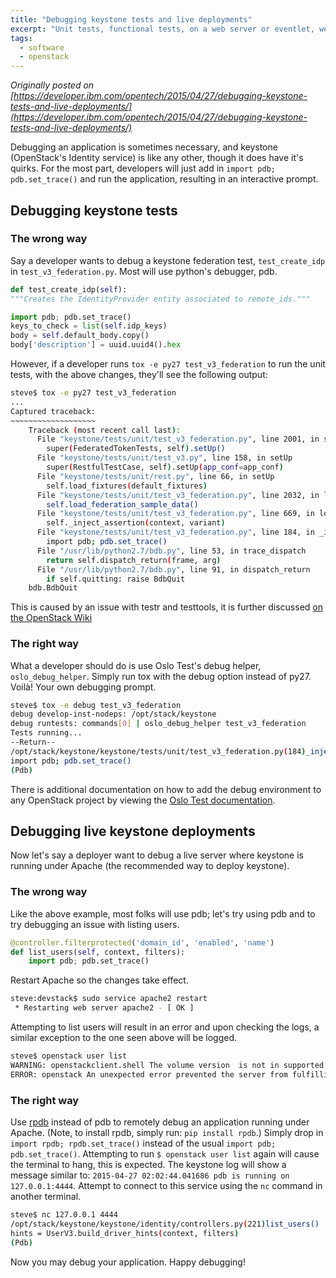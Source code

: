 ```yaml
---
title: "Debugging keystone tests and live deployments"
excerpt: "Unit tests, functional tests, on a web server or eventlet, we've got you covered"
tags:
  - software
  - openstack
---
```


_Originally posted on [https://developer.ibm.com/opentech/2015/04/27/debugging-keystone-tests-and-live-deployments/](https://developer.ibm.com/opentech/2015/04/27/debugging-keystone-tests-and-live-deployments/)_

Debugging an application is sometimes necessary, and keystone (OpenStack's Identity service) is like any other, though it does have it's quirks. For the most part, developers will just add in `import pdb; pdb.set_trace()` and run the application, resulting in an interactive prompt.

## Debugging keystone tests

### The wrong way

Say a developer wants to debug a keystone federation test, `test_create_idp` in `test_v3_federation.py`. Most will use python's debugger, pdb.

```python
def test_create_idp(self):
"""Creates the IdentityProvider entity associated to remote_ids."""

import pdb; pdb.set_trace()
keys_to_check = list(self.idp_keys)
body = self.default_body.copy()
body['description'] = uuid.uuid4().hex
```

However, if a developer runs `tox -e py27 test_v3_federation` to run the unit tests, with the above changes, they'll see the following output:

```bash
steve$ tox -e py27 test_v3_federation
...
Captured traceback:
~~~~~~~~~~~~~~~~~~~
    Traceback (most recent call last):
      File "keystone/tests/unit/test_v3_federation.py", line 2001, in setUp
        super(FederatedTokenTests, self).setUp()
      File "keystone/tests/unit/test_v3.py", line 158, in setUp
        super(RestfulTestCase, self).setUp(app_conf=app_conf)
      File "keystone/tests/unit/rest.py", line 66, in setUp
        self.load_fixtures(default_fixtures)
      File "keystone/tests/unit/test_v3_federation.py", line 2032, in load_fixtures
        self.load_federation_sample_data()
      File "keystone/tests/unit/test_v3_federation.py", line 669, in load_federation_sample_data
        self._inject_assertion(context, variant)
      File "keystone/tests/unit/test_v3_federation.py", line 184, in _inject_assertion
        import pdb; pdb.set_trace()
      File "/usr/lib/python2.7/bdb.py", line 53, in trace_dispatch
        return self.dispatch_return(frame, arg)
      File "/usr/lib/python2.7/bdb.py", line 91, in dispatch_return
        if self.quitting: raise BdbQuit
    bdb.BdbQuit
```

This is caused by an issue with testr and testtools, it is further discussed [on the OpenStack Wiki](https://wiki.openstack.org/wiki/Testr#Debugging_.28pdb.29_Tests)

### The right way

What a developer should do is use Oslo Test's debug helper, `oslo_debug_helper`. Simply run tox with the debug option instead of py27. Voilà! Your own debugging prompt.

```bash
steve$ tox -e debug test_v3_federation
debug develop-inst-nodeps: /opt/stack/keystone
debug runtests: commands[0] | oslo_debug_helper test_v3_federation
Tests running...
--Return--
/opt/stack/keystone/keystone/tests/unit/test_v3_federation.py(184)_inject_assertion();None
import pdb; pdb.set_trace()
(Pdb)
```

There is additional documentation on how to add the debug environment to any OpenStack project by viewing the [Oslo Test documentation](http://docs.openstack.org/developer/oslotest/features.html#debugging-with-oslo-debug-helper).

## Debugging live keystone deployments

Now let's say a deployer want to debug a live server where keystone is running under Apache (the recommended way to deploy keystone).

### The wrong way

Like the above example, most folks will use pdb; let's try using pdb and to try debugging an issue with listing users.

```python
@controller.filterprotected('domain_id', 'enabled', 'name')
def list_users(self, context, filters):
    import pdb; pdb.set_trace()
```

Restart Apache so the changes take effect.

```bash
steve:devstack$ sudo service apache2 restart
 * Restarting web server apache2 - [ OK ]
```

Attempting to list users will result in an error and upon checking the logs, a similar exception to the one seen above will be logged.

```bash
steve$ openstack user list
WARNING: openstackclient.shell The volume version  is not in supported versions
ERROR: openstack An unexpected error prevented the server from fulfilling your request:  (Disable debug mode to suppress these details.) (HTTP 500) (Request-ID: req-7795e720-0196-4201-8a0a-44a136f4449e)
```

### The right way

Use [rpdb](https://pypi.python.org/pypi/rpdb/) instead of pdb to remotely debug an application running under Apache. (Note, to install rpdb, simply run: `pip install rpdb`.) Simply drop in `import rpdb; rpdb.set_trace()` instead of the usual `import pdb; pdb.set_trace()`. Attempting to run `$ openstack user list` again will cause the terminal to hang, this is expected. The keystone log will show a message similar to: `2015-04-27 02:02:44.041686 pdb is running on 127.0.0.1:4444`. Attempt to connect to this service using the `nc` command in another terminal.

```bash
steve$ nc 127.0.0.1 4444
/opt/stack/keystone/keystone/identity/controllers.py(221)list_users()
hints = UserV3.build_driver_hints(context, filters)
(Pdb)
```

Now you may debug your application. Happy debugging!
